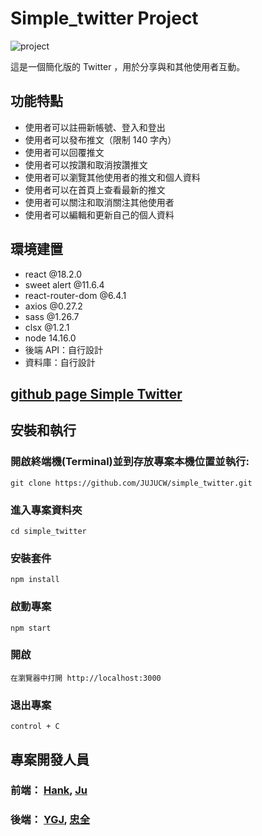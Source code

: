 # Simple_twitter Project

![project](https://github.com/JUJUCW/simple_twitter/assets/97511253/47449db8-0ef8-4b25-a123-99b86beaf607)

這是一個簡化版的 Twitter ，用於分享與和其他使用者互動。

## 功能特點

* 使用者可以註冊新帳號、登入和登出
* 使用者可以發布推文（限制 140 字內）
* 使用者可以回覆推文
* 使用者可以按讚和取消按讚推文
* 使用者可以瀏覽其他使用者的推文和個人資料
* 使用者可以在首頁上查看最新的推文
* 使用者可以關注和取消關注其他使用者
* 使用者可以編輯和更新自己的個人資料


## 環境建置

* react @18.2.0
* sweet alert @11.6.4
* react-router-dom @6.4.1
* axios @0.27.2
* sass @1.26.7
* clsx @1.2.1
* node	14.16.0
* 後端 API：自行設計
* 資料庫：自行設計

## [github page Simple Twitter]( https://jujucw.github.io/simple_twitter/)

## 安裝和執行
### 開啟終端機(Terminal)並到存放專案本機位置並執行:

```
git clone https://github.com/JUJUCW/simple_twitter.git
```
### 進入專案資料夾
```
cd simple_twitter
```

### 安裝套件
```
npm install
```
### 啟動專案
```
npm start
```

### 開啟
```
在瀏覽器中打開 http://localhost:3000 
```
### 退出專案
```
control + C
```

## 專案開發人員
### 前端： [Hank](https://github.com/HankHsuABoo), [Ju](https://github.com/JUJUCW)
### 後端： [YGJ](https://github.com/etandmouse), [忠全](https://github.com/popojk)
